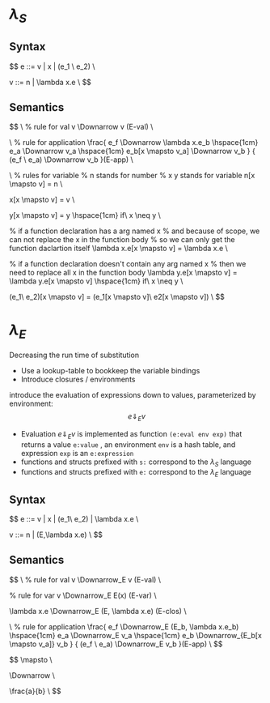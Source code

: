 # $\lambda_S$

## Syntax

$$
e ::= v | x | (e_1 \ e_2) \\

v ::= n | \lambda x.e \\
$$



## Semantics

$$
\\
% rule for val
v \Downarrow v (E-val) \\

\\
% rule for application
\frac{
   e_f \Downarrow \lambda x.e_b \hspace{1cm}
   e_a \Downarrow v_a \hspace{1cm}
   e_b[x \mapsto v_a] \Downarrow v_b
}
{
   (e_f \ e_a) \Downarrow v_b
}(E-app) \\

\\
% rules for variable
% n stands for number
% x y stands for variable
n[x \mapsto v] = n \\

x[x \mapsto v] = v \\

y[x \mapsto v] = y \hspace{1cm} if\ x \neq y \\

% if a function declaration has a arg named x
% and because of scope, we can not replace the x in the function body
% so we can only get the function daclartion itself
\lambda x.e[x \mapsto v] = \lambda x.e \\

% if a function declaration doesn't contain any arg named x
% then we need to replace all x in the function body
\lambda y.e[x \mapsto v] = \lambda y.e[x \mapsto v] \hspace{1cm} if\ x \neq y \\

(e_1\ e_2)[x \mapsto v] = (e_1[x \mapsto v]\ e2[x \mapsto v]) \\
$$



# $\lambda_E$

Decreasing the run time of substitution

-   Use a lookup-table to bookkeep the variable bindings
-   Introduce closures / environments

introduce the evaluation of expressions down to values, parameterized by environment:
$$
% e stands for expression
% E stands for environment
e \Downarrow_E v
$$

-   Evaluation $e \Downarrow_E v$ is implemented as function `(e:eval env exp)` that returns a value `e:value` , an environment `env` is a hash table, and expression `exp` is an `e:expression`
-   functions and structs prefixed with `s:` correspond to the $\lambda_S$ language
-   functions and structs prefixed with `e:` correspond to the $\lambda_E$ language

## Syntax

$$
e ::= v | x | (e_1\ e_2) | \lambda x.e \\

v ::= n | (E,\lambda x.e) \\
$$

## Semantics

$$
\\
% rule for val
v \Downarrow_E v (E-val) \\

% rule for var
v \Downarrow_E E(x) (E-var) \\

\lambda x.e \Downarrow_E (E, \lambda x.e) (E-clos) \\

\\
% rule for application
\frac{
   e_f \Downarrow_E (E_b, \lambda x.e_b) \hspace{1cm}
   e_a \Downarrow_E v_a \hspace{1cm}
   e_b \Downarrow_{E_b[x \mapsto v_a]} v_b
}
{
   (e_f \ e_a) \Downarrow_E v_b
}(E-app) \\
$$



$$
\mapsto \\

\Downarrow \\

\frac{a}{b} \\
$$
